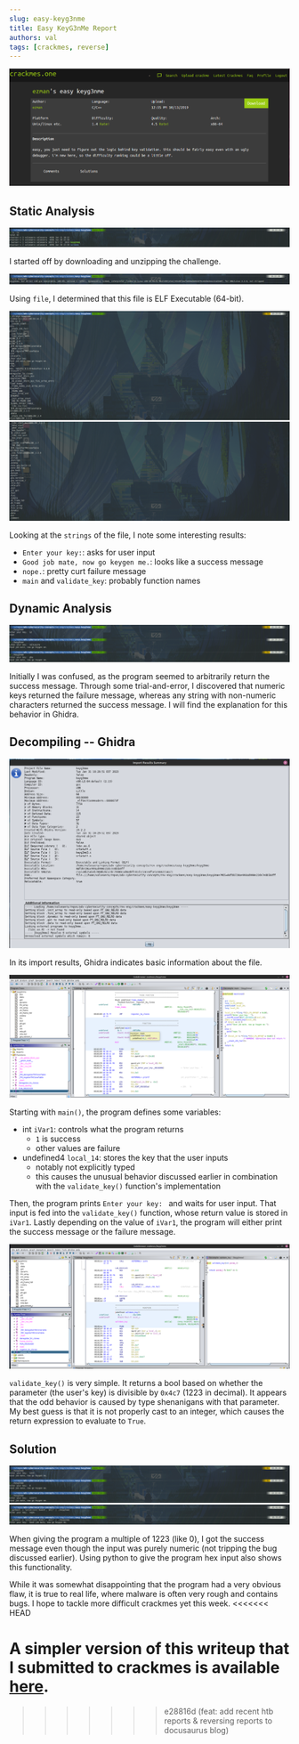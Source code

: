 ```yaml
---
slug: easy-keyg3nme
title: Easy KeyG3nMe Report
authors: val
tags: [crackmes, reverse]
---
```


![](./screens/challenge-info.PNG)

<!--truncate-->

## Static Analysis

![](./screens/starting-point.png)

I started off by downloading and unzipping the challenge.

![](./screens/file-type.png)

Using `file`, I determined that this file is ELF Executable (64-bit).

![](./screens/strings-1.png)
![](./screens/strings-2.png)

Looking at the `strings` of the file, I note some interesting results:

- `Enter your key:`: asks for user input
- `Good job mate, now go keygen me.`: looks like a success message
- `nope.`: pretty curt failure message
- `main` and `validate_key`: probably function names

## Dynamic Analysis

![](./screens/maybe-why-broke.png)

Initially I was confused, as the program seemed to arbitrarily return the success message. Through some trial-and-error, I discovered that numeric keys returned the failure message, whereas any string with non-numeric characters returned the success message. I will find the explanation for this behavior in Ghidra.

## Decompiling -- Ghidra

![](./screens/ghidra-initial-analysis.png)

In its import results, Ghidra indicates basic information about the file.

![](./screens/main-function.png)

Starting with `main()`, the program defines some variables:

- int `iVar1`: controls what the program returns
  - `1` is success
  - other values are failure
- undefined4 `local_14`: stores the key that the user inputs
  - notably not explicitly typed
  - this causes the unusual behavior discussed earlier in combination with the `validate_key()` function's implementation

Then, the program prints `Enter your key: ` and waits for user input. That input is fed into the `validate_key()` function, whose return value is stored in `iVar1`. Lastly depending on the value of `iVar1`, the program will either print the success message or the failure message.

![](./screens/validate-key-function.png)

`validate_key()` is very simple. It returns a bool based on whether the parameter (the user's key) is divisible by `0x4c7` (1223 in decimal). It appears that the odd behavior is caused by type shenanigans with that parameter. My best guess is that it is not properly cast to an integer, which causes the return expression to evaluate to `True`.

## Solution

![](./screens/1223-generates-key.png)
![](./screens/hex-validation.png)

When giving the program a multiple of 1223 (like 0), I got the success message even though the input was purely numeric (not tripping the bug discussed earlier). Using python to give the program hex input also shows this functionality.

While it was somewhat disappointing that the program had a very obvious flaw, it is true to real life, where malware is often very rough and contains bugs. I hope to tackle more difficult crackmes yet this week.
<<<<<<< HEAD

# A simpler version of this writeup that I submitted to crackmes is available [here](./writeup.txt).

> > > > > > > e28816d (feat: add recent htb reports & reversing reports to docusaurus blog)
